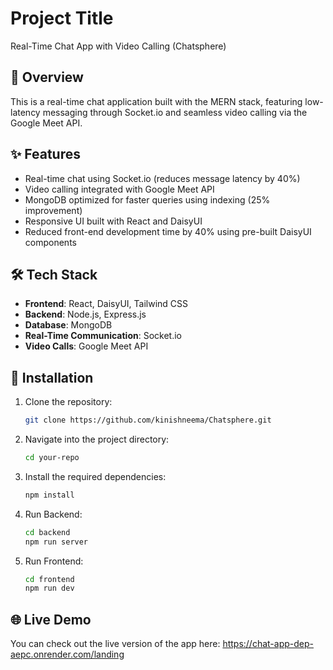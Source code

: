# Project Title
Real-Time Chat App with Video Calling (Chatsphere)

## 📌 Overview
This is a real-time chat application built with the MERN stack, featuring low-latency messaging through Socket.io and seamless video calling via the Google Meet API.

## ✨ Features
- Real-time chat using Socket.io (reduces message latency by 40%)
- Video calling integrated with Google Meet API
- MongoDB optimized for faster queries using indexing (25% improvement)
- Responsive UI built with React and DaisyUI
- Reduced front-end development time by 40% using pre-built DaisyUI components

## 🛠️ Tech Stack
- **Frontend**: React, DaisyUI, Tailwind CSS  
- **Backend**: Node.js, Express.js  
- **Database**: MongoDB  
- **Real-Time Communication**: Socket.io  
- **Video Calls**: Google Meet API  

## 🔧 Installation
1. Clone the repository:
   ```bash
   git clone https://github.com/kinishneema/Chatsphere.git

2. Navigate into the project directory:
   ```bash  
   cd your-repo

3. Install the required dependencies:
   ```bash
   npm install

4. Run Backend:
   ```bash
   cd backend
   npm run server

5. Run Frontend:
   ```bash
   cd frontend
   npm run dev

## 🌐 Live Demo
You can check out the live version of the app here: https://chat-app-dep-aepc.onrender.com/landing

